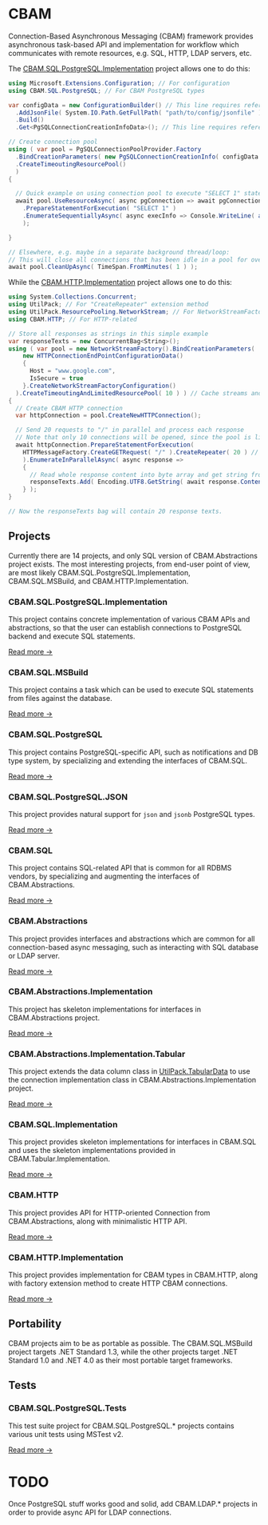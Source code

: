# CBAM
Connection-Based Asynchronous Messaging (CBAM) framework provides asynchronous task-based API and implementation for workflow which communicates with remote resources, e.g. SQL, HTTP, LDAP servers, etc.

The [CBAM.SQL.PostgreSQL.Implementation](#cbamsqlpostgresqlimplementation) project allows one to do this:
```csharp
using Microsoft.Extensions.Configuration; // For configuration
using CBAM.SQL.PostgreSQL; // For CBAM PostgreSQL types

var configData = new ConfigurationBuilder() // This line requires reference to Microsoft.Extensions.Configuration NuGet package
  .AddJsonFile( System.IO.Path.GetFullPath( "path/to/config/jsonfile" ) ) // This line requires reference to Microsoft.Extensions.Configuration.Json NuGet package
  .Build()
  .Get<PgSQLConnectionCreationInfoData>(); // This line requires reference to Microsoft.Extensions.Configuration.Binder NuGet package

// Create connection pool
using ( var pool = PgSQLConnectionPoolProvider.Factory
  .BindCreationParameters( new PgSQLConnectionCreationInfo( configData ) )
  .CreateTimeoutingResourcePool()
  )
{

  // Quick example on using connection pool to execute "SELECT 1" statement, and print the result (number "1") to console
  await pool.UseResourceAsync( async pgConnection => await pgConnection
    .PrepareStatementForExecution( "SELECT 1" )
    .EnumerateSequentiallyAsync( async execInfo => Console.WriteLine( await (execInfo as SQLDataRow).GetValueAsync<Int32>( 0 ) ) )
    );

}

// Elsewhere, e.g. maybe in a separate background thread/loop:
// This will close all connections that has been idle in a pool for over one minute
await pool.CleanUpAsync( TimeSpan.FromMinutes( 1 ) );
```

While the [CBAM.HTTP.Implementation](#cbamhttpimplementation) project allows one to do this:
```csharp
using System.Collections.Concurrent;
using UtilPack; // For "CreateRepeater" extension method
using UtilPack.ResourcePooling.NetworkStream; // For NetworkStreamFactory
using CBAM.HTTP; // For HTTP-related

// Store all responses as strings in this simple example
var responseTexts = new ConcurrentBag<String>();
using ( var pool = new NetworkStreamFactory().BindCreationParameters(
    new HTTPConnectionEndPointConfigurationData()
    {
      Host = "www.google.com",
      IsSecure = true
    }.CreateNetworkStreamFactoryConfiguration()
  ).CreateTimeoutingAndLimitedResourcePool( 10 ) ) // Cache streams and their idle time, and limit maximum concurrent connections to 10
{
  // Create CBAM HTTP connection
  var httpConnection = pool.CreateNewHTTPConnection();

  // Send 20 requests to "/" in parallel and process each response
  // Note that only 10 connections will be opened, since the pool is limited to 10 concurrent connections
  await httpConnection.PrepareStatementForExecution( 
    HTTPMessageFactory.CreateGETRequest( "/" ).CreateRepeater( 20 ) // Repeat same request 20 times
    ).EnumerateInParallelAsync( async response =>
    {
      // Read whole response content into byte array and get string from it (assume UTF-8 encoding for this simple example)
      responseTexts.Add( Encoding.UTF8.GetString( await response.Content.ReadAllContentIfKnownSizeAsync() ) );
    } );
}

// Now the responseTexts bag will contain 20 response texts.
```

## Projects
Currently there are 14 projects, and only SQL version of CBAM.Abstractions project exists.
The most interesting projects, from end-user point of view, are most likely CBAM.SQL.PostgreSQL.Implementation, CBAM.SQL.MSBuild, and CBAM.HTTP.Implementation.

### CBAM.SQL.PostgreSQL.Implementation

This project contains concrete implementation of various CBAM APIs and abstractions, so that the user can establish connections to PostgreSQL backend and execute SQL statements.

[Read more ->](./Source/CBAM.SQL.PostgreSQL.Implementation)

### CBAM.SQL.MSBuild

This project contains a task which can be used to execute SQL statements from files against the database.

[Read more ->](./Source/CBAM.SQL.MSBuild)

### CBAM.SQL.PostgreSQL

This project contains PostgreSQL-specific API, such as notifications and DB type system, by specializing and extending the interfaces of CBAM.SQL.

[Read more ->](./Source/CBAM.SQL.PostgreSQL)

### CBAM.SQL.PostgreSQL.JSON

This project provides natural support for ```json``` and ```jsonb``` PostgreSQL types.

[Read more ->](./Source/CBAM.SQL.PostgreSQL.JSON)

### CBAM.SQL

This project contains SQL-related API that is common for all RDBMS vendors, by specializing and augmenting the interfaces of CBAM.Abstractions.

[Read more ->](./Source/CBAM.SQL)

### CBAM.Abstractions
This project provides interfaces and abstractions which are common for all connection-based async messaging, such as interacting with SQL database or LDAP server.

[Read more ->](./Source/CBAM.Abstractions)

### CBAM.Abstractions.Implementation
This project has skeleton implementations for interfaces in CBAM.Abstractions project.

[Read more ->](./Source/CBAM.Abstractions.Implementation)

### CBAM.Abstractions.Implementation.Tabular

This project extends the data column class in [UtilPack.TabularData](https://github.com/CometaSolutions/UtilPack/tree/develop/Source/UtilPack.TabularData) to use the connection implementation class in CBAM.Abstractions.Implementation project.

[Read more ->](./Source/CBAM.Abstractions.Implementation)

### CBAM.SQL.Implementation
This project provides skeleton implementations for interfaces in CBAM.SQL and uses the skeleton implementations provided in CBAM.Tabular.Implementation.

[Read more ->](./Source/CBAM.SQL.Implementation)

### CBAM.HTTP
This project provides API for HTTP-oriented Connection from CBAM.Abstractions, along with minimalistic HTTP API.

[Read more ->](./Source/CBAM.HTTP)

### CBAM.HTTP.Implementation
This project provides implementation for CBAM types in CBAM.HTTP, along with factory extension method to create HTTP CBAM connections.

[Read more ->](./Source/CBAM.HTTP.Implementation)

## Portability
CBAM projects aim to be as portable as possible.
The CBAM.SQL.MSBuild project targets .NET Standard 1.3, while the other projects target .NET Standard 1.0 and .NET 4.0 as their most portable target frameworks.

## Tests

### CBAM.SQL.PostgreSQL.Tests
This test suite project for CBAM.SQL.PostgreSQL.* projects contains various unit tests using MSTest v2.

[Read more ->](./Source/CBAM.SQL.PostgreSQL.Tests)

# TODO
Once PostgreSQL stuff works good and solid, add CBAM.LDAP.* projects in order to provide async API for LDAP connections.
